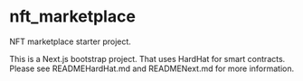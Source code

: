 # nft_marketplace

NFT marketplace starter project. 

This is a Next.js bootstrap project. That uses HardHat for smart contracts. Please see READMEHardHat.md and READMENext.md for more information.